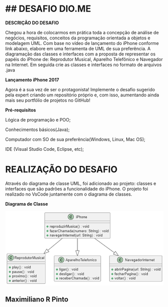 # ## DESAFIO DIO.ME

**DESCRIÇÃO DO DESAFIO**

Chegou a hora de colocarmos em prática toda a concepção de análise de negócios, requisitos, conceitos da programação orientada a objetos e modelagem UML. Com base no vídeo de lançamento do iPhone conforme link abaixo, elabore em uma ferramenta de UML de sua preferência. A diagramação das classes e interfaces com a proposta de representar os papéis do iPhone de: Reprodutor Musical, Aparelho Telefônico e Navegador na Internet. Em seguida crie as classes e interfaces no formato de arquivos .java


**Lançamento iPhone 2017**

Agora é a sua vez de ser o protagonista! Implemente o desafio sugerido pela expert criando um repositório próprio e, com isso, aumentando ainda mais seu portfólio de projetos no GitHub!


**Pré-requisitos**

Lógica de programação e POO;

Conhecimentos básicos(Java);

Computador com SO de sua preferência(Windows, Linux, Mac OS);

IDE (Visual Studio Code, Eclipse, etc);


# REALIZAÇÃO DO DESAFIO

Através do diagrama de classe UML, foi adicionado ao projeto: classes e interfaces que são padrões a funcionalidade do iPhone.
O projeto foi realizado no VsCode juntamente com o diagrama de classes.

**Diagrama de Classe**

![Alt text](image-1.png)



## Maximiliano R Pinto